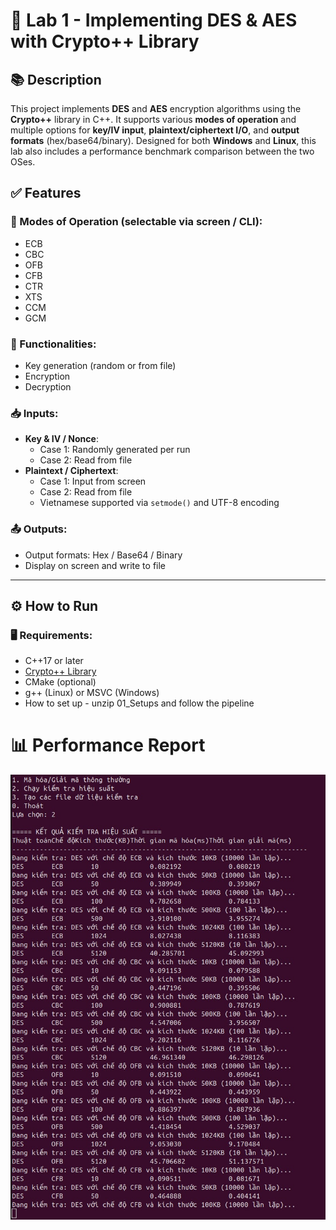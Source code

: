 # 🔐 Lab 1 - Implementing DES & AES with Crypto++ Library

## 📚 Description
This project implements **DES** and **AES** encryption algorithms using the **Crypto++** library in C++. It supports various **modes of operation** and multiple options for **key/IV input**, **plaintext/ciphertext I/O**, and **output formats** (hex/base64/binary). Designed for both **Windows** and **Linux**, this lab also includes a performance benchmark comparison between the two OSes.

## ✅ Features

### 🔁 Modes of Operation (selectable via screen / CLI):
- ECB
- CBC
- OFB
- CFB
- CTR
- XTS
- CCM
- GCM

### 🔐 Functionalities:
- Key generation (random or from file)
- Encryption
- Decryption

### 📥 Inputs:
- **Key & IV / Nonce**:
  - Case 1: Randomly generated per run
  - Case 2: Read from file
- **Plaintext / Ciphertext**:
  - Case 1: Input from screen
  - Case 2: Read from file
  - Vietnamese supported via `setmode()` and UTF-8 encoding

### 📤 Outputs:
- Output formats: Hex / Base64 / Binary
- Display on screen and write to file

---

## ⚙️ How to Run

### 🖥 Requirements:
- C++17 or later
- [Crypto++ Library](https://www.cryptopp.com/)
- CMake (optional)
- g++ (Linux) or MSVC (Windows)
- How to set up - unzip 01_Setups and follow the pipeline

# 📊 Performance Report
![alt text](image.png)